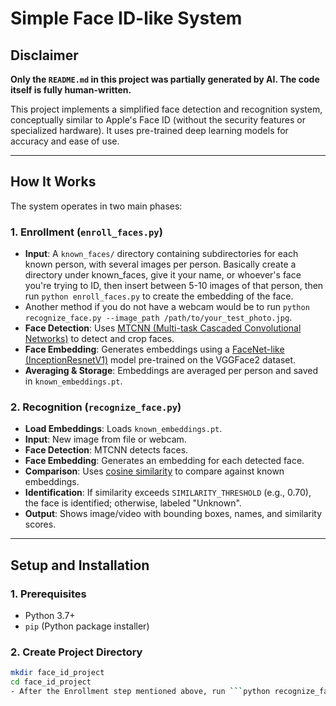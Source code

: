 # Simple Face ID-like System

## Disclaimer
**Only the `README.md` in this project was partially generated by AI. The code itself is fully human-written.**

This project implements a simplified face detection and recognition system, conceptually similar to Apple's Face ID (without the security features or specialized hardware). It uses pre-trained deep learning models for accuracy and ease of use.

---

## How It Works

The system operates in two main phases:

### 1. Enrollment (`enroll_faces.py`)
- **Input**: A `known_faces/` directory containing subdirectories for each known person, with several images per person. Basically create a directory under known_faces, give it your name, or whoever's face you're trying to ID, then insert between 5-10 images of that person, then run ```python enroll_faces.py``` to create the embedding of the face.
- Another method if you do not have a webcam would be to run ```python recognize_face.py --image_path /path/to/your_test_photo.jpg```.
- **Face Detection**: Uses [MTCNN (Multi-task Cascaded Convolutional Networks)](https://arxiv.org/abs/1604.02878) to detect and crop faces.
- **Face Embedding**: Generates embeddings using a [FaceNet-like (InceptionResnetV1)](https://arxiv.org/abs/1503.03832) model pre-trained on the VGGFace2 dataset.
- **Averaging & Storage**: Embeddings are averaged per person and saved in `known_embeddings.pt`.

### 2. Recognition (`recognize_face.py`)
- **Load Embeddings**: Loads `known_embeddings.pt`.
- **Input**: New image from file or webcam.
- **Face Detection**: MTCNN detects faces.
- **Face Embedding**: Generates an embedding for each detected face.
- **Comparison**: Uses [cosine similarity](https://en.wikipedia.org/wiki/Cosine_similarity) to compare against known embeddings.
- **Identification**: If similarity exceeds `SIMILARITY_THRESHOLD` (e.g., 0.70), the face is identified; otherwise, labeled "Unknown".
- **Output**: Shows image/video with bounding boxes, names, and similarity scores.

---

## Setup and Installation

### 1. Prerequisites
- Python 3.7+
- `pip` (Python package installer)

### 2. Create Project Directory
```bash
mkdir face_id_project
cd face_id_project
- After the Enrollment step mentioned above, run ```python recognize_face.py``` with a webcam connected to your computer, and it would use the name of the subdirectory created as the person's name if they exist in the webcam range, else it will display Unknown.
